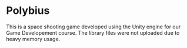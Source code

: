 # Polybius
This is a space shooting game developed using the Unity engine for our Game Developement course. The library files were not uploaded due to heavy memory usage. 
